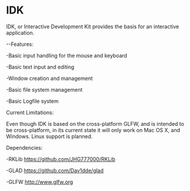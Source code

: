# IDK

IDK, or Interactive Development Kit provides the basis for an interactive application.

--Features:

-Basic input handling for the mouse and keyboard

-Basic text input and editing

-Window creation and management

-Basic file system management

-Basic Logfile system

Current Limitations:

Even though IDK is based on the cross-platform GLFW, and is intended to be cross-platform, in its current state it will
only work on Mac OS X, and Windows. Linux support is planned.


Dependencies: 

 -RKLib https://github.com/JHG777000/RKLib

 -GLAD https://github.com/Dav1dde/glad

 -GLFW http://www.glfw.org